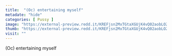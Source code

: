 ```yaml
---
title:  "(Oc) entertaining myself"
metadate: "hide"
categories: [ Pussy ]
image: "https://external-preview.redd.it/KREFjsn2MxTGtaXGUjK4vQ02aobLOZpl26mCPaM_gX0.gif?format=png8&s=154f209c554514d3722472f0ee1a52ca36dad354"
thumb: "https://external-preview.redd.it/KREFjsn2MxTGtaXGUjK4vQ02aobLOZpl26mCPaM_gX0.gif?width=640&crop=smart&format=png8&s=aaa98165d50432f0b449108aa2cea802d68531f0"
visit: ""
---
```

(Oc) entertaining myself
